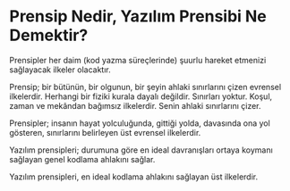 # Prensip Nedir, Yazılım Prensibi Ne Demektir?

<p>
Prensipler her daim (kod yazma süreçlerinde) şuurlu hareket etmenizi sağlayacak ilkeler olacaktır.
</p>

<p>
Prensip; bir bütünün, bir olgunun, bir şeyin ahlaki sınırlarını çizen evrensel ilkelerdir. Herhangi bir fiziki kurala dayalı değildir. Sınırları yoktur. Koşul, zaman ve mekândan bağımsız ilkelerdir. Senin ahlaki sınırlarını çizer.  
</p>

<p>
Prensipler; insanın hayat yolculuğunda, gittiği yolda, davasında ona yol gösteren, sınırlarını belirleyen üst evrensel ilkelerdir.
</p>

<p>
Yazılım prensipleri; durumuna göre en ideal davranışları ortaya koymanı sağlayan genel kodlama ahlakını sağlar.
</p>

<p>
Yazılım prensipleri, en ideal kodlama ahlakını sağlayan üst ilkelerdir. 
</p>